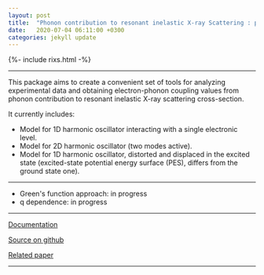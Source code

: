 ```yaml
---
layout: post
title:  "Phonon contribution to resonant inelastic X-ray Scattering : package release"
date:   2020-07-04 06:11:00 +0300
categories: jekyll update
---
```


{%- include rixs.html -%}


---



This package aims to create a convenient set of tools for analyzing experimental data and obtaining electron-phonon coupling values from phonon contribution to resonant inelastic X-ray scattering cross-section.

It currently includes:

- Model for 1D harmonic oscillator interacting with a single electronic level.
- Model for 2D harmonic oscillator (two modes active).
- Model for 1D harmonic oscillator, distorted and displaced in the excited state (excited-state potential energy surface (PES), differs from the ground state one).

<!-- more -->


----

- Green's function approach: in progress
- q dependence: in progress

----

[Documentation](https://phlab.readthedocs.io/en/latest/index.html)

[Source on github](https://github.com/geonda/RIXS.phonons)

[Related paper](https://link.aps.org/doi/10.1103/PhysRevB.101.214307)

---
